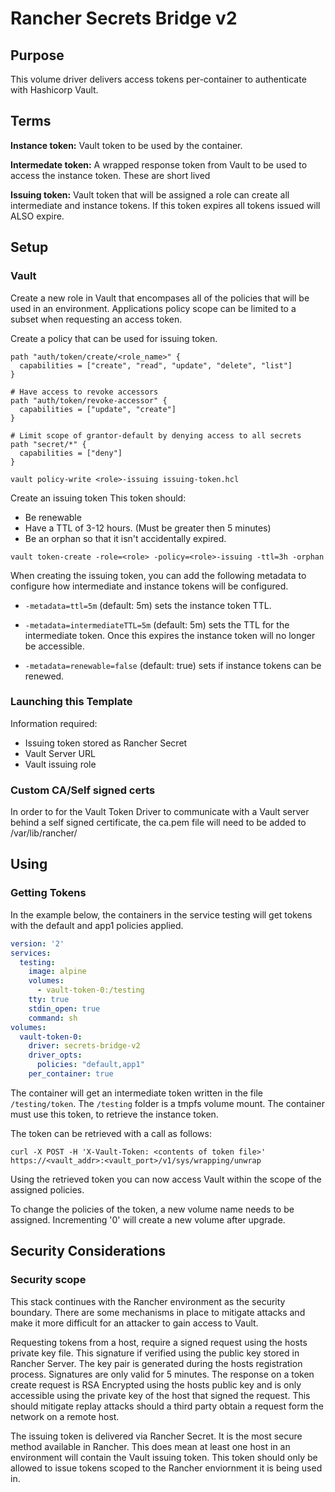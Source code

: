 # Rancher Secrets Bridge v2

## Purpose

This volume driver delivers access tokens per-container to authenticate with Hashicorp Vault.

## Terms

**Instance token:** Vault token to be used by the container.

**Intermedate token:** A wrapped response token from Vault to be used to access the instance token. These are short lived

**Issuing token:** Vault token that will be assigned a role can create all intermediate and instance tokens. If this token expires all tokens issued will ALSO expire.

## Setup

### Vault

Create a new role in Vault that encompases all of the policies that will be used in an environment. Applications policy scope can be limited to a subset when requesting an access token.

Create a policy that can be used for issuing token.
```
path "auth/token/create/<role_name>" {
  capabilities = ["create", "read", "update", "delete", "list"]
}

# Have access to revoke accessors
path "auth/token/revoke-accessor" {
  capabilities = ["update", "create"]
}

# Limit scope of grantor-default by denying access to all secrets
path "secret/*" {
  capabilities = ["deny"]
}
```

`vault policy-write <role>-issuing issuing-token.hcl`

Create an issuing token 
This token should:
* Be renewable
* Have a  TTL of 3-12 hours. (Must be greater then 5 minutes)
* Be an orphan so that it isn't accidentally expired.

`vault token-create -role=<role> -policy=<role>-issuing -ttl=3h -orphan`

When creating the issuing token, you can add the following metadata to configure how intermediate and instance tokens will be configured.

* `-metadata=ttl=5m` (default: 5m) sets the instance token TTL.

* `-metadata=intermediateTTL=5m` (default: 5m) sets the TTL for the intermediate token. Once this expires the instance token will no longer be accessible.

* `-metadata=renewable=false` (default: true) sets if instance tokens can be renewed.

### Launching this Template

Information required:
 - Issuing token stored as Rancher Secret
 - Vault Server URL
 - Vault issuing role

### Custom CA/Self signed certs

In order to for the Vault Token Driver to communicate with a Vault server behind a self signed certificate, the ca.pem file will need to be added to /var/lib/rancher/

## Using

### Getting Tokens

In the example below, the containers in the service testing will get tokens with the default and app1 policies applied.

```yaml
version: '2'
services:
  testing:
    image: alpine
    volumes:
      - vault-token-0:/testing
    tty: true
    stdin_open: true
    command: sh
volumes:
  vault-token-0:
    driver: secrets-bridge-v2
    driver_opts:
      policies: "default,app1"
    per_container: true
```

The container will get an intermediate token written in the file `/testing/token`. The `/testing` folder is a tmpfs volume mount. The container must use this token, to retrieve the instance token.

The token can be retrieved with a call as follows:

`curl -X POST -H 'X-Vault-Token: <contents of token file>' https://<vault_addr>:<vault_port>/v1/sys/wrapping/unwrap`

Using the retrieved token you can now access Vault within the scope of the assigned policies.

To change the policies of the token, a new volume name needs to be assigned. Incrementing '0'  will create a new volume after upgrade. 

## Security Considerations

### Security scope

This stack continues with the Rancher environment as the security boundary. There are some mechanisms in place to mitigate attacks and make it more difficult for an attacker to gain access to Vault.

Requesting tokens from a host, require a signed request using the hosts private key file. This signature if verified using the public key stored in Rancher Server. The key pair is generated during the hosts registration process. Signatures are only valid for 5 minutes. The response on a token create
request is RSA Encrypted using the hosts public key and is only accessible using the private key of the host that signed the request. This should mitigate replay attacks should a third party obtain a request form the network on a remote host.

The issuing token is delivered via Rancher Secret. It is the most secure method available in Rancher. This does mean at least one host in an environment will contain the Vault issuing token. This token should only be allowed to issue tokens scoped to the Rancher enviornment it is being used in. 